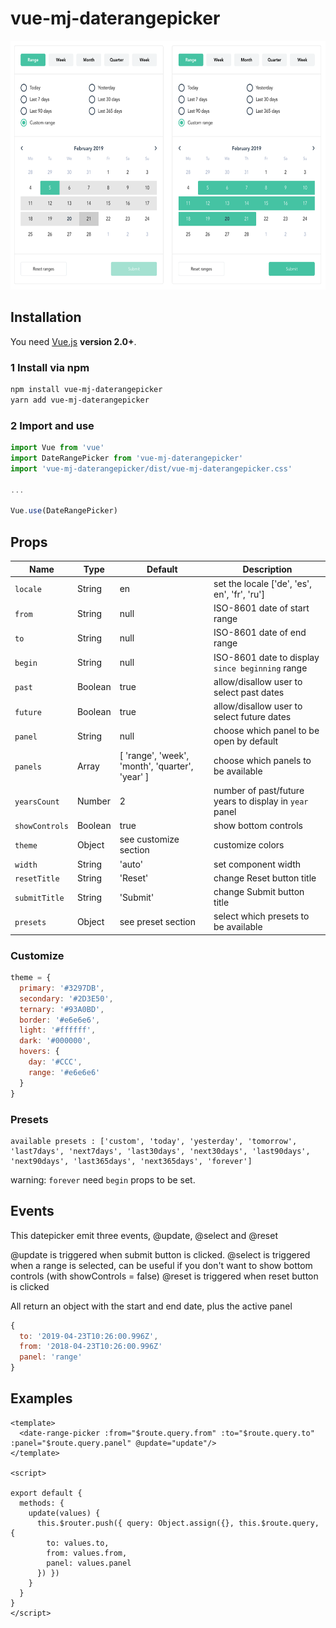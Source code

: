 # vue-mj-daterangepicker

<p align="center">
  <img src="./img/preview.png" alt="Size Limit example" width="640" height="398">
</p>

## Installation

You need [Vue.js](https://vuejs.org/) **version 2.0+**.

### 1 Install via npm

```bash
npm install vue-mj-daterangepicker
yarn add vue-mj-daterangepicker
```

### 2 Import and use

```javascript
import Vue from 'vue'
import DateRangePicker from 'vue-mj-daterangepicker'
import 'vue-mj-daterangepicker/dist/vue-mj-daterangepicker.css'

...

Vue.use(DateRangePicker)
```

## Props

| Name          | Type    | Default                                         | Description                                            |
|---------------|---------|-------------------------------------------------|--------------------------------------------------------|
| `locale`      | String  | en                                              | set the locale ['de', 'es', en', 'fr', 'ru']                             |
| `from`        | String  | null                                            | ISO-8601 date of start range                           |
| `to`          | String  | null                                            | ISO-8601 date of end range                             |
| `begin`       | String  | null                                            | ISO-8601 date to display `since beginning` range       |
| `past`        | Boolean | true                                            | allow/disallow user to select past dates               |
| `future`      | Boolean | true                                            | allow/disallow user to select future dates             |
| `panel`       | String  | null                                            | choose which panel to be open by default               |
| `panels`      | Array   | [ 'range', 'week', 'month', 'quarter', 'year' ] | choose which panels to be available                    |
| `yearsCount`  | Number  | 2                                               | number of past/future years to display in `year` panel |
| `showControls`| Boolean | true                                            | show bottom controls                                   |
| `theme`       | Object  | see customize section                           | customize colors                                       |
| `width`       | String  | 'auto'                                          | set component width                                    |
| `resetTitle`  | String  | 'Reset'                                         | change Reset button title                              |
| `submitTitle` | String  | 'Submit'                                        | change Submit button title                             |
| `presets`     | Object  | see preset section                              | select which presets to be available                   |

### Customize
```javascript
theme = {
  primary: '#3297DB',
  secondary: '#2D3E50',
  ternary: '#93A0BD',
  border: '#e6e6e6',
  light: '#ffffff',
  dark: '#000000',
  hovers: {
    day: '#CCC',
    range: '#e6e6e6'
  }
}
```

### Presets
```
available presets : ['custom', 'today', 'yesterday', 'tomorrow', 'last7days', 'next7days', 'last30days', 'next30days', 'last90days', 'next90days', 'last365days', 'next365days', 'forever']
```
warning: `forever` need `begin` props to be set.

## Events

This datepicker emit three events, @update, @select and @reset

@update is triggered when submit button is clicked.
@select is triggered when a range is selected, can be useful if you don't want to show bottom controls (with showControls = false)
@reset is triggered when reset button is clicked

All return an object with the start and end date, plus the active panel

```javascript
{
  to: '2019-04-23T10:26:00.996Z',
  from: '2018-04-23T10:26:00.996Z'
  panel: 'range'
}
```

## Examples

```vue
<template>
  <date-range-picker :from="$route.query.from" :to="$route.query.to" :panel="$route.query.panel" @update="update"/>
</template>

<script>

export default {
  methods: {
    update(values) {
      this.$router.push({ query: Object.assign({}, this.$route.query, {
        to: values.to,
        from: values.from,
        panel: values.panel
      }) })
    }
  }
}
</script>
```
